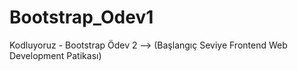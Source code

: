 # Bootstrap_Odev1
Kodluyoruz - Bootstrap Ödev 2 --> (Başlangıç Seviye Frontend Web Development Patikası)
